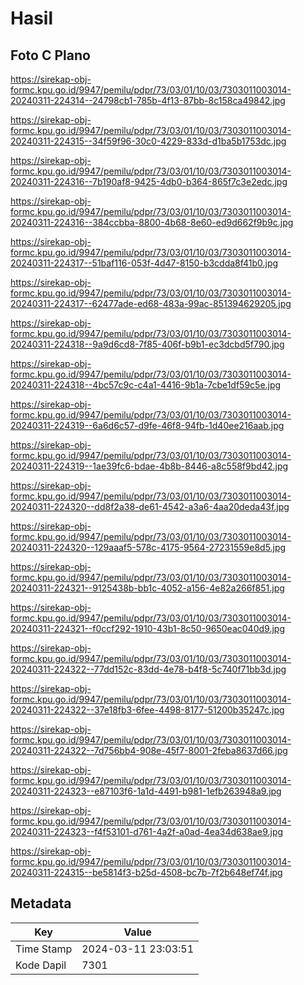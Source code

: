# Hasil

## Foto C Plano

https://sirekap-obj-formc.kpu.go.id/9947/pemilu/pdpr/73/03/01/10/03/7303011003014-20240311-224314--24798cb1-785b-4f13-87bb-8c158ca49842.jpg

https://sirekap-obj-formc.kpu.go.id/9947/pemilu/pdpr/73/03/01/10/03/7303011003014-20240311-224315--34f59f96-30c0-4229-833d-d1ba5b1753dc.jpg

https://sirekap-obj-formc.kpu.go.id/9947/pemilu/pdpr/73/03/01/10/03/7303011003014-20240311-224316--7b190af8-9425-4db0-b364-865f7c3e2edc.jpg

https://sirekap-obj-formc.kpu.go.id/9947/pemilu/pdpr/73/03/01/10/03/7303011003014-20240311-224316--384ccbba-8800-4b68-8e60-ed9d662f9b9c.jpg

https://sirekap-obj-formc.kpu.go.id/9947/pemilu/pdpr/73/03/01/10/03/7303011003014-20240311-224317--51baf116-053f-4d47-8150-b3cdda8f41b0.jpg

https://sirekap-obj-formc.kpu.go.id/9947/pemilu/pdpr/73/03/01/10/03/7303011003014-20240311-224317--62477ade-ed68-483a-99ac-851394629205.jpg

https://sirekap-obj-formc.kpu.go.id/9947/pemilu/pdpr/73/03/01/10/03/7303011003014-20240311-224318--9a9d6cd8-7f85-406f-b9b1-ec3dcbd5f790.jpg

https://sirekap-obj-formc.kpu.go.id/9947/pemilu/pdpr/73/03/01/10/03/7303011003014-20240311-224318--4bc57c9c-c4a1-4416-9b1a-7cbe1df59c5e.jpg

https://sirekap-obj-formc.kpu.go.id/9947/pemilu/pdpr/73/03/01/10/03/7303011003014-20240311-224319--6a6d6c57-d9fe-46f8-94fb-1d40ee216aab.jpg

https://sirekap-obj-formc.kpu.go.id/9947/pemilu/pdpr/73/03/01/10/03/7303011003014-20240311-224319--1ae39fc6-bdae-4b8b-8446-a8c558f9bd42.jpg

https://sirekap-obj-formc.kpu.go.id/9947/pemilu/pdpr/73/03/01/10/03/7303011003014-20240311-224320--dd8f2a38-de61-4542-a3a6-4aa20deda43f.jpg

https://sirekap-obj-formc.kpu.go.id/9947/pemilu/pdpr/73/03/01/10/03/7303011003014-20240311-224320--129aaaf5-578c-4175-9564-27231559e8d5.jpg

https://sirekap-obj-formc.kpu.go.id/9947/pemilu/pdpr/73/03/01/10/03/7303011003014-20240311-224321--9125438b-bb1c-4052-a156-4e82a266f851.jpg

https://sirekap-obj-formc.kpu.go.id/9947/pemilu/pdpr/73/03/01/10/03/7303011003014-20240311-224321--f0ccf292-1910-43b1-8c50-9650eac040d9.jpg

https://sirekap-obj-formc.kpu.go.id/9947/pemilu/pdpr/73/03/01/10/03/7303011003014-20240311-224322--77dd152c-83dd-4e78-b4f8-5c740f71bb3d.jpg

https://sirekap-obj-formc.kpu.go.id/9947/pemilu/pdpr/73/03/01/10/03/7303011003014-20240311-224322--37e18fb3-6fee-4498-8177-51200b35247c.jpg

https://sirekap-obj-formc.kpu.go.id/9947/pemilu/pdpr/73/03/01/10/03/7303011003014-20240311-224322--7d756bb4-908e-45f7-8001-2feba8637d66.jpg

https://sirekap-obj-formc.kpu.go.id/9947/pemilu/pdpr/73/03/01/10/03/7303011003014-20240311-224323--e87103f6-1a1d-4491-b981-1efb263948a9.jpg

https://sirekap-obj-formc.kpu.go.id/9947/pemilu/pdpr/73/03/01/10/03/7303011003014-20240311-224323--f4f53101-d761-4a2f-a0ad-4ea34d638ae9.jpg

https://sirekap-obj-formc.kpu.go.id/9947/pemilu/pdpr/73/03/01/10/03/7303011003014-20240311-224315--be5814f3-b25d-4508-bc7b-7f2b648ef74f.jpg


## Metadata

| Key        | Value               |
| ---------- | ------------------- |
| Time Stamp | 2024-03-11 23:03:51 |
| Kode Dapil | 7301                |



